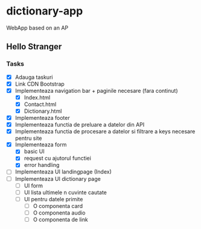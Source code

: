 # dictionary-app

WebApp based on an AP

## Hello Stranger

### Tasks

- [x] Adauga taskuri
- [x] Link CDN Bootstrap
- [x] Implementeaza navigation bar + paginile necesare (fara continut)
  - [x] Index.html
  - [x] Contact.html
  - [x] Dictionary.html
- [x] Implementeaza footer
- [x] Implementeaza functia de preluare a datelor din API
- [x] Implementeaza functia de procesare a datelor si filtrare a keys necesare pentru site
- [x] Implementeaza form
  - [x] basic UI
  - [x] request cu ajutorul functiei
  - [x] error handling
- [ ] Implementeaza UI landingpage (Index)
- [ ] Implementeaza UI dictionary page
  - [ ] UI form
  - [ ] UI lista ultimele n cuvinte cautate
  - [ ] UI pentru datele primite
    - [ ] O componenta card
    - [ ] O componenta audio
    - [ ] O componenta de link